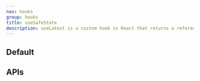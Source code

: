 ```yaml
---
nav: hooks
group: hooks
title: useSafeState
description: useLatest is a custom hook in React that returns a reference to the latest value provided. It helps avoid capturing stale values in closures, making it useful for scenarios involving asynchronous operations or event handlers.
---
```


## Default

<code src="./demos/index.tsx" nopadding></code>

## APIs

<API></API>
